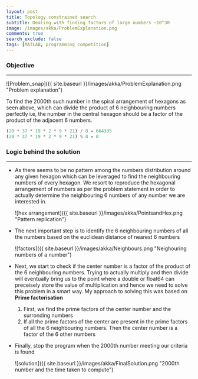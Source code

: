 ```yaml
---
layout: post
title: Topology constrained search
subtitle: Dealing with finding factors of large numbers ~10^30
image: /images/akka/ProblemExplanation.png
comments: true
search_exclude: false
tags: [MATLAB, programming competition]
---
```


### Objective
***
![Problem_snap]({{ site.baseurl }}/images/akka/ProblemExplanation.png "Problem explanation")

To find the 2000th such number in the spiral arrangement of hexagons as seen above, which can divide the product of 6 neighbouring numbers perfectly i.e, the number in the central hexagon should be a factor of the product of the adjacent 6 numbers.

```python
(20 * 37 * 19 * 2 * 9 * 21) / 8 = 664335
(20 * 37 * 19 * 2 * 9 * 21) % 8 = 0
```

### Logic behind the solution
***
 * As there seems to be no pattern among the numbers distribution around any given hexagon which can be leveraged to find the neighbouring numbers of every hexagon. We resort to reproduce the hexagonal arrangement of numbers as per the problem statement in order to actually determine the neighbouring 6 numbers of any number we are interested in.
 
    ![hex arrangement]({{ site.baseurl }}/images/akka/PointsandHex.png "Pattern replication")

 * The next important step is to identify the 6 neighbouring numbers of all the numbers based on the euclidean distance of nearest 6 numbers
 
    ![factors]({{ site.baseurl }}/images/akka/Neighbours.png "Neighouring numbers of a number")

 * Next, we start to check if the center number is a factor of the product of the 6 neighbouring numbers. Trying to actually multiply and then divide will eventually bring us to the point where a double or float64 can preceisely store the value of multiplication and hence we need to solve this problem in a smart way. My approach to solving this was based on **Prime factorisation**

     1. First, we find the prime factors of the center number and the surronding numbers
     2. If all the prime factors of the center are present in the prime factors of all the 6 	  	 neighbouring numbers. Then the center number is a factor of the 6 other numbers

 * Finally, stop the program when the 2000th number meeting our criteria is found
 
    ![solution]({{ site.baseurl }}/images/akka/FinalSolution.png "2000th number and the time taken to compute")
 
